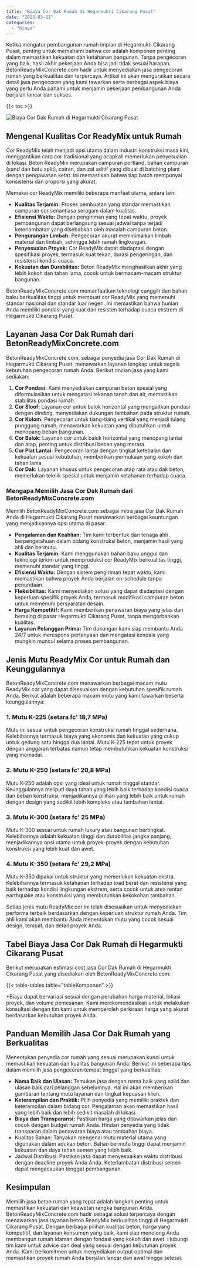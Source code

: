```yaml
---
title: "Biaya Cor Dak Rumah di Hegarmukti Cikarang Pusat"
date: "2023-03-11"
categories: 
  - "biaya"
---
```


Ketika mengatur pembangunan rumah impian di Hegarmukti Cikarang Pusat, penting untuk memahami bahwa cor adalah komponen penting dalam memastikan kekuatan dan ketahanan bangunan. Tanpa pengecoran yang baik, hasil akhir pekerjaan Anda bisa jadi tidak sesuai harapan. BetonReadyMixConcrete.com hadir untuk menyediakan jasa pengecoran rumah yang berkualitas dan terpercaya. Artikel ini akan menguraikan secara detail jasa pengecoran yang kami tawarkan serta berbagai aspek biaya yang perlu Anda pahami untuk menjamin pekerjaan pembangunan Anda berjalan lancar dan sukses.

{{< toc >}}

![Biaya Cor Dak Rumah di Hegarmukti Cikarang Pusat](https://betoncor8.github.io/cor/harga-beton-readymix-concrete%20(5).png)

## Mengenal Kualitas Cor ReadyMix untuk Rumah

Cor ReadyMix telah menjadi opsi utama dalam industri konstruksi masa kini, menggantikan cara cor tradisional yang acapkali memerlukan penyesuaian di lokasi. Beton ReadyMix merupakan campuran portland, bahan campuran (sand dan batu split), cairan, dan zat aditif yang dibuat di batching plant dengan pengawasan ketat. Ini memastikan bahwa tiap batch mempunyai konsistensi dan proporsi yang akurat.

Memakai cor ReadyMix memiliki beberapa manfaat utama, antara lain:

- **Kualitas Terjamin:** Proses pembuatan yang standar memastikan campuran cor senantiasa seragam dalam kualitas.
- **Efisiensi Waktu:** Dengan pengiriman yang tepat waktu, proyek pembangunan dapat berlangsung sesuai jadwal tanpa terjadi keterlambatan yang disebabkan oleh masalah campuran beton.
- **Pengurangan Limbah:** Pengecoran akurat meminimalkan limbah material dan limbah, sehingga lebih ramah lingkungan.
- **Penyesuaian Proyek:** Cor ReadyMix dapat diadaptasi dengan spesifikasi proyek, termasuk kuat tekan, durasi pengeringan, dan resistensi kondisi cuaca.
- **Kekuatan dan Durabilitas:** Beton ReadyMix menghasilkan akhir yang lebih kokoh dan tahan lama, cocok untuk bermacam-macam struktur bangunan.

BetonReadyMixConcrete.com memanfaatkan teknologi canggih dan bahan baku berkualitas tinggi untuk membuat cor ReadyMix yang memenuhi standar nasional dan standar luar negeri. Ini memastikan bahwa hunian Anda memiliki pondasi yang kuat dan resisten terhadap cuaca ekstrem di Hegarmukti Cikarang Pusat.

## Layanan Jasa Cor Dak Rumah dari BetonReadyMixConcrete.com

BetonReadyMixConcrete.com, sebagai penyedia jasa Cor Dak Rumah di Hegarmukti Cikarang Pusat, menawarkan layanan lengkap untuk segala kebutuhan pengecoran rumah Anda. Berikut rincian jasa yang kami sediakan:

1. **Cor Pondasi:** Kami menyediakan campuran beton spesial yang diformulasikan untuk mengatasi tekanan tanah dan air, memastikan stabilitas pondasi rumah.
2. **Cor Sloof:** Layanan cor untuk balok horizontal yang mengaitkan pondasi dengan dinding, menyediakan dukungan tambahan pada struktur rumah.
3. **Cor Kolom:** Pengecoran untuk tiang-tiang vertikal yang menjadi tulang punggung rumah, menawarkan kekuatan yang dibutuhkan untuk menopang beban bangunan.
4. **Cor Balok:** Layanan cor untuk balok horizontal yang menopang lantai dan atap, penting untuk distribusi beban yang merata.
5. **Cor Plat Lantai:** Pengecoran lantai dengan tingkat ketebalan dan kekuatan sesuai kebutuhan, memberikan permukaan yang kokoh dan tahan lama.
6. **Cor Dak:** Layanan khusus untuk pengecoran atap rata atau dak beton, memerlukan teknik spesial untuk menjamin ketahanan terhadap cuaca.

### Mengapa Memilih Jasa Cor Dak Rumah dari BetonReadyMixConcrete.com

Memilih BetonReadyMixConcrete.com sebagai mitra jasa Cor Dak Rumah Anda di Hegarmukti Cikarang Pusat menawarkan berbagai keuntungan yang menjadikannya opsi utama di pasar:

- **Pengalaman dan Keahlian:** Tim kami terbentuk dari tenaga ahli berpengetahuan dalam bidang konstruksi beton, menjamin hasil yang ahli dan bermutu.
- **Kualitas Terjamin:** Kami menggunakan bahan baku unggul dan teknologi terkini untuk memproduksi cor ReadyMix berkualitas tinggi, memenuhi standar yang tinggi.
- **Efisiensi Waktu:** Dengan sistem pengiriman tepat waktu, kami memastikan bahwa proyek Anda berjalan on-schedule tanpa penundaan.
- **Fleksibilitas:** Kami menyediakan solusi yang dapat diadaptasi dengan keperluan spesifik proyek Anda, termasuk modifikasi campuran beton untuk memenuhi persyaratan desain.
- **Harga Kompetitif:** Kami memberikan penawaran biaya yang jelas dan bersaing di pasar Hegarmukti Cikarang Pusat, tanpa mengorbankan kualitas.
- **Layanan Pelanggan Prima:** Tim dukungan kami siap membantu Anda 24/7 untuk merespons pertanyaan dan mengatasi kendala yang mungkin muncul selama proses pembangunan.

## Jenis Mutu ReadyMix Cor untuk Rumah dan Keunggulannya

BetonReadyMixConcrete.com menawarkan berbagai macam mutu ReadyMix cor yang dapat disesuaikan dengan kebutuhan spesifik rumah Anda. Berikut adalah beberapa macam mutu yang kami tawarkan beserta keunggulannya:

### 1\. Mutu K-225 (setara fc' 18,7 MPa)

Mutu ini sesuai untuk pengecoran konstruksi rumah tinggal sederhana. Kelebihannya termasuk biaya yang ekonomis dan kekuatan yang cukup untuk gedung satu hingga dua lantai. Mutu K-225 tepat untuk proyek dengan anggaran terbatas namun tetap membutuhkan kekuatan konstruksi yang memadai.

### 2\. Mutu K-250 (setara fc' 20,8 MPa)

Mutu K-250 adalah opsi yang ideal untuk rumah tinggal standar. Keunggulannya meliputi daya tahan yang lebih baik terhadap kondisi cuaca dan beban konstruksi, menjadikannya pilihan yang lebih baik untuk rumah dengan design yang sedikit lebih kompleks atau tambahan lantai.

### 3\. Mutu K-300 (setara fc' 25 MPa)

Mutu K-300 sesuai untuk rumah luxury atau bangunan bertingkat. Kelebihannya adalah kekuatan tinggi dan durabilitas jangka panjang, menjadikannya opsi utama untuk proyek-proyek dengan kebutuhan konstruksi yang lebih kuat dan awet.

### 4\. Mutu K-350 (setara fc' 29,2 MPa)

Mutu K-350 dipakai untuk struktur yang memerlukan kekuatan ekstra. Kelebihannya termasuk ketahanan terhadap load berat dan resistensi yang baik terhadap kondisi lingkungan ekstrem, serta cocok untuk area rentan earthquake atau konstruksi yang membutuhkan kekokohan tambahan.

Setiap jenis mutu ReadyMix cor ini telah disesuaikan untuk menyediakan performa terbaik berdasarkan dengan keperluan struktur rumah Anda. Tim ahli kami akan membantu Anda menentukan mutu yang cocok sesuai design, tempat, dan detail proyek Anda.

## Tabel Biaya Jasa Cor Dak Rumah di Hegarmukti Cikarang Pusat

Berikut merupakan estimasi cost jasa Cor Dak Rumah di Hegarmukti Cikarang Pusat yang disediakan oleh BetonReadyMixConcrete.com:

{{< table-tables table="tableKomponen" >}}

\*Biaya dapat bervariasi sesuai dengan perubahan harga material, lokasi proyek, dan volume pemesanan. Kami merekomendasikan untuk melakukan konsultasi dengan tim kami untuk memperoleh perkiraan harga yang akurat berdasarkan kebutuhan proyek Anda.

## Panduan Memilih Jasa Cor Dak Rumah yang Berkualitas

Menentukan penyedia cor rumah yang sesuai merupakan kunci untuk memastikan kekuatan dan kualitas bangunan Anda. Berikut ini beberapa tips dalam memilih jasa pengecoran tempat tinggal yang berkualitas:

- **Nama Baik dan Ulasan:** Temukan jasa dengan nama baik yang solid dan ulasan baik dari pelanggan sebelumnya. Hal ini akan memberikan gambaran tentang mutu layanan dan tingkat kepuasan klien.
- **Keterampilan dan Praktik:** Pilih penyedia yang memiliki praktek dan keterampilan dalam bidang cor. Pengalaman akan memastikan hasil yang lebih baik dan lebih sedikit masalah di lokasi.
- **Biaya dan Transparansi:** Pastikan harga yang ditawarkan jelas dan cocok dengan budget rumah Anda. Hindari penyedia yang tidak transparan dalam penawaran biaya atau tambahan biaya.
- Kualitas Bahan: Tanyakan mengenai mutu material utama yang digunakan dalam adukan beton. Bahan bermutu tinggi dapat menjamin kekuatan dan daya tahan semen yang lebih baik.
- Jadwal Distribusi: Pastikan jasa dapat menyesuaikan waktu distribusi dengan deadline proyek Anda Anda. Keterlambatan distribusi semen dapat mengacaukan tenggat pembangunan.

## Kesimpulan

Memilih jasa beton rumah yang tepat adalah langkah penting untuk memastikan kekuatan dan keawetan rangka bangunan Anda. BetonReadyMixConcrete.com hadir sebagai solusi terpercaya dengan menawarkan jasa layanan beton ReadyMix berkualitas tinggi di Hegarmukti Cikarang Pusat. Dengan berbagai pilihan kualitas beton, harga yang kompetitif, dan layanan konsumen yang baik, kami siap menolong Anda membangun rumah idaman dengan fondasi yang kokoh dan awet. Hubungi tim kami untuk advice dan deal yang sesuai dengan kebutuhan proyek Anda. Kami berkomitmen untuk menyediakan output optimal dan memastikan proyek rumah Anda berjalan lancar dari awal hingga selesai.
